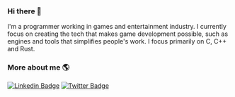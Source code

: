 ### Hi there 👋

I'm a programmer working in games and entertainment industry. I currently focus on creating the tech that makes game development possible, such as engines and tools that simplifies people's work. I focus primarily on C, C++ and Rust. 

### More about me 🌎

[![Linkedin Badge](https://img.shields.io/badge/-LinkedIn-blue?style=flat-square&logo=Linkedin&logoColor=white&link=https://www.linkedin.com/in/kondrak/)](https://www.linkedin.com/in/kondrak/)  [![Twitter Badge](https://img.shields.io/badge/-Twitter-1ca0f1?style=flat-square&labelColor=1ca0f1&logo=twitter&logoColor=white&link=https://twitter.com/k_kondrak)](https://twitter.com/k_kondrak)
